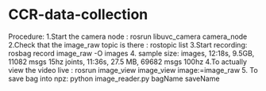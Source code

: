 # CCR-data-collection

Procedure:
1.Start the camera node :  rosrun libuvc_camera camera_node 
2.Check that the image_raw topic is there :  rostopic list
3.Start recording: rosbag record image_raw -O images
4. sample size:  images, 12:18s, 9.5GB, 11082 msgs    15hz
                 joints,     11:36s, 27.5 MB, 69682 msgs 100hz
4.To actually view the video live : rosrun image_view image_view image:=image_raw
5. To save bag into npz: python image_reader.py bagName saveName

